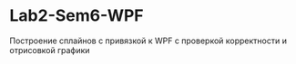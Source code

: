 # Lab2-Sem6-WPF
Построение сплайнов с привязкой к WPF c проверкой корректности и отрисовкой графики
